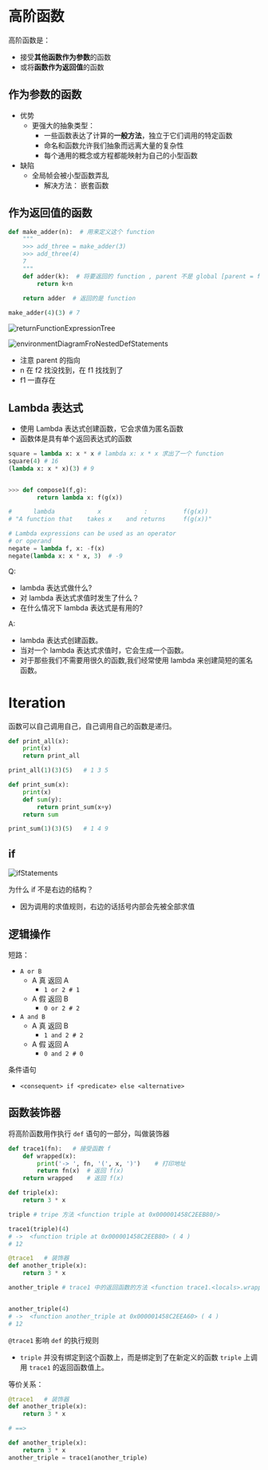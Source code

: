 # 高阶函数
高阶函数是：
- 接受**其他函数作为参数**的函数
- 或将**函数作为返回值**的函数

## 作为参数的函数
- 优势
  - 更强大的抽象类型：
    - 一些函数表达了计算的**一般方法**，独立于它们调用的特定函数
    - 命名和函数允许我们抽象而远离大量的复杂性   
    - 每个通用的概念或方程都能映射为自己的小型函数
- 缺陷
  - 全局帧会被小型函数弄乱
    - 解决方法： 嵌套函数

## 作为返回值的函数

```python
def make_adder(n):  # 用来定义这个 function
    """
    >>> add_three = make_adder(3)
    >>> add_three(4)
    7
    """
    def adder(k):  # 将要返回的 function , parent 不是 global [parent = f1] 
        return k+n
    
    return adder  # 返回的是 function

make_adder(4)(3) # 7
```

![returnFunctionExpressionTree](imgs/returnFunctionExpressionTree.png)

![environmentDiagramFroNestedDefStatements](imgs/environmentDiagramFroNestedDefStatements.png)
- 注意 parent 的指向
- n 在 f2 找没找到，在 f1 找找到了
- f1 一直存在

## Lambda 表达式
- 使用 Lambda 表达式创建函数，它会求值为匿名函数
- 函数体是具有单个返回表达式的函数

  
```python
square = lambda x: x * x # lambda x: x * x 求出了一个 function
square(4) # 16
(lambda x: x * x)(3) # 9


>>> def compose1(f,g):
        return lambda x: f(g(x))

#      lambda            x            :          f(g(x))
# "A function that    takes x    and returns     f(g(x))"

# Lambda expressions can be used as an operator
# or operand
negate = lambda f, x: -f(x)
negate(lambda x: x * x, 3)  # -9
```

Q:
- lambda 表达式做什么?
- 对 lambda 表达式求值时发生了什么？
- 在什么情况下 lambda 表达式是有用的?

A:
  - lambda 表达式创建函数。
  - 当对一个 lambda 表达式求值时，它会生成一个函数。
  - 对于那些我们不需要用很久的函数,我们经常使用 lambda 来创建简短的匿名函数。

# Iteration
函数可以自己调用自己，自己调用自己的函数是递归。

```python
def print_all(x):
    print(x)
    return print_all

print_all(1)(3)(5)   # 1 3 5

def print_sum(x):
    print(x)
    def sum(y):
        return print_sum(x+y)
    return sum

print_sum(1)(3)(5)   # 1 4 9

```

## if
![ifStatements](imgs/ifStatements.png)

为什么 if 不是右边的结构？
- 因为调用的求值规则，右边的话括号内部会先被全部求值

## 逻辑操作
短路：
- `A or B`
  - A 真 返回 A
    - `1 or 2 # 1`
  - A 假 返回 B
    - `0 or 2 # 2`
- `A and B`
  - A 真 返回 B 
    - `1 and 2 # 2`
  - A 假 返回 A
    - `0 and 2 # 0`

条件语句
  - ```<consequent> if <predicate> else <alternative>```

## 函数装饰器
将高阶函数用作执行 `def` 语句的一部分，叫做装饰器
  
```python
def trace1(fn):   # 接受函数 f
    def wrapped(x):
        print('-> ', fn, '(', x, ')')    # 打印地址
        return fn(x)  # 返回 f(x)
    return wrapped    # 返回 f(x)

def triple(x):
    return 3 * x

triple # tripe 方法 <function triple at 0x000001458C2EEB80/>

trace1(triple)(4)
# ->  <function triple at 0x000001458C2EEB80> ( 4 )
# 12

@trace1   # 装饰器
def another_triple(x):
    return 3 * x

another_triple # trace1 中的返回函数的方法 <function trace1.<locals>.wrapped at 0x000001458C2EED30>


another_triple(4)
# ->  <function another_triple at 0x000001458C2EEA60> ( 4 )
# 12
```
`@trace1` 影响 `def` 的执行规则
- `triple` 并没有绑定到这个函数上，而是绑定到了在新定义的函数 `triple` 上调用 `trace1` 的返回函数值上。

等价关系：
```python
@trace1   # 装饰器
def another_triple(x):
    return 3 * x

# ==>

def another_triple(x):
    return 3 * x
another_triple = trace1(another_triple)
```